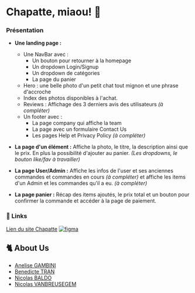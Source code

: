 # Chapatte, miaou! 🐾

### Présentation
* **Une landing page :**
	* Une NavBar avec : 
		* Un bouton pour retourner à la homepage
		* Un dropdown Login/Signup
		* Un dropdown de catégories
		* La page du panier
	* Hero : une belle photo d'un petit chat tout mignon et une phrase d'accroche
	* Index des photos disponibles à l'achat.
	* Reviews : Affichage des 3 derniers avis des utilisateurs _(à compléter)_
	* Un footer avec :
		* La page company qui affiche la team
		* La page avec un formulaire Contact Us
		* Les pages Help et Privacy Policy _(à compléter)_

* **La page d'un élément :** Affiche la photo, le titre, la description ainsi que le prix. En plus la possibilité d'ajouter au panier. _(Les dropdowns, le bouton like/fav à travailler)_
* **La page User/Admin :** Affiche les infos de l'user et ses anciennes commandes et commandes en cours _(à compléter)_ et affiche les items d'un Admin et les commandes qu'il a eu. _(à compléter)_
* **La page panier :** Récap des items ajoutés, le prix total et un bouton pour confirmer la commande et accéder à la page de paiement.

### 🔗 Links
[Lien du site Chapatte](https://chapatte.fly.dev/)
[![figma](https://img.shields.io/badge/Figma-F24E1E?style=for-the-badge&logo=figma&logoColor=white)](https://www.figma.com/file/7T7TX2OVGblRWnOhNDL6LY/CHAPATTE?type=design&node-id=1%3A2&mode=design&t=i45juRpQzKyGAwC0-1)

## 🐈 About Us
* [Anelise GAMBINI](https://github.com/Gambizzz)
* [Benedicte TRAN](https://github.com/Jokeraware)
* [Nicolas BALDO](https://github.com/NicolasBaldo)
* [Nicolas VANBREUSEGEM](https://github.com/yeezynico)
